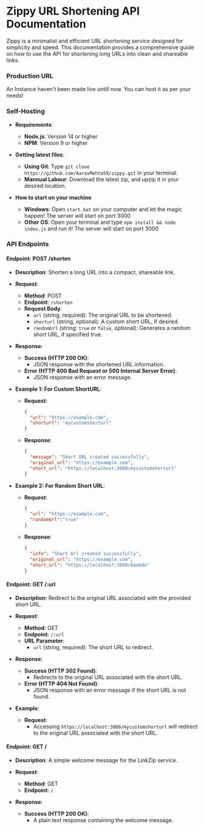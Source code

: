 # Zippy URL Shortening API Documentation

Zippy is a minimalist and efficient URL shortening service designed for simplicity and speed. This documentation provides a comprehensive guide on how to use the API for shortening long URLs into clean and shareable links.

### Production URL

An Instance haven't been made live untill now. You can host it as per your needs!

### Self-Hosting

- **Requirements**:
  - **Node.js**: Version 14 or higher
  - **NPM**: Version 9 or higher

- **Getting latest files**:
  - **Using Git**: Type `git clone https://github.com/AaravMehta59/zippy.git` in your terminal.
  - **Mannual Labour**: Download the latest zip, and upzip it in your desired location.

- **How to start on your machine**
  - **Windows**: Open `start.bat` on your computer and let the magic happen! The server will start on port 3000
  - **Other OS**: Open your terminal and type `npm install && node index.js` and run it! The server will start on port 3000

### API Endpoints

#### Endpoint: POST /shorten

- **Description**: Shorten a long URL into a compact, shareable link.

- **Request**:
  - **Method**: POST
  - **Endpoint**: `/shorten`
  - **Request Body**:
    - `url` (string, required): The original URL to be shortened.
    - `shorturl` (string, optional): A custom short URL, if desired.
    - `randomUrl` (string: `true` or `false`, optional): Generates a random short URL, if specified true.

- **Response**:
  - **Success (HTTP 200 OK)**:
    - JSON response with the shortened URL information.
  - **Error (HTTP 400 Bad Request or 500 Internal Server Error)**:
    - JSON response with an error message.

- **Example 1: For Custom ShortURL**:
  - **Request**:

    ```json
    {
      "url": "https://example.com",
      "shorturl": "mycustomshorturl"
    }
    ```

  - **Response**:

    ```json
    {
      "message": "Short URL created successfully",
      "original_url": "https://example.com",
      "short_url": "https://localhost:3000/mycustomshorturl"
    }
    ```

- **Example 2: For Random Short URL**:
  - **Request**:

    ```json
    {
      "url": "https://example.com",
      "randomUrl":"true"
    }
    ```

  - **Response**:

    ```json
    {
      "info": "Short Url created successfully",
      "original_url": "https://example.com",
      "short_url": "https://localhost:3000/8ae6de"
    }
    ```

#### Endpoint: GET /:url

- **Description**: Redirect to the original URL associated with the provided short URL.

- **Request**:
  - **Method**: GET
  - **Endpoint**: `/:url`
  - **URL Parameter**:
    - `url` (string, required): The short URL to redirect.

- **Response**:
  - **Success (HTTP 302 Found)**:
    - Redirects to the original URL associated with the short URL.
  - **Error (HTTP 404 Not Found)**:
    - JSON response with an error message if the short URL is not found.

- **Example**:
  - **Request**:
    - Accessing `https://localhost:3000/mycustomshorturl` will redirect to the original URL associated with the short URL.

#### Endpoint: GET /

- **Description**: A simple welcome message for the LinkZip service.

- **Request**:
  - **Method**: GET
  - **Endpoint**: `/`

- **Response**:
  - **Success (HTTP 200 OK)**:
    - A plain text response containing the welcome message.

